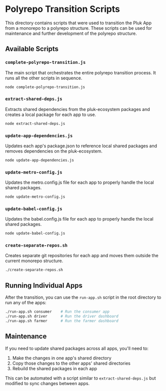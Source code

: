 # Polyrepo Transition Scripts

This directory contains scripts that were used to transition the Pluk App from a monorepo to a polyrepo structure. These scripts can be used for maintenance and further development of the polyrepo structure.

## Available Scripts

### `complete-polyrepo-transition.js`

The main script that orchestrates the entire polyrepo transition process. It runs all the other scripts in sequence.

```bash
node complete-polyrepo-transition.js
```

### `extract-shared-deps.js`

Extracts shared dependencies from the pluk-ecosystem packages and creates a local package for each app to use.

```bash
node extract-shared-deps.js
```

### `update-app-dependencies.js`

Updates each app's package.json to reference local shared packages and removes dependencies on the pluk-ecosystem.

```bash
node update-app-dependencies.js
```

### `update-metro-config.js`

Updates the metro.config.js file for each app to properly handle the local shared packages.

```bash
node update-metro-config.js
```

### `update-babel-config.js`

Updates the babel.config.js file for each app to properly handle the local shared packages.

```bash
node update-babel-config.js
```

### `create-separate-repos.sh`

Creates separate git repositories for each app and moves them outside the current monorepo structure.

```bash
./create-separate-repos.sh
```

## Running Individual Apps

After the transition, you can use the `run-app.sh` script in the root directory to run any of the apps:

```bash
./run-app.sh consumer    # Run the consumer app
./run-app.sh driver      # Run the driver dashboard
./run-app.sh farmer      # Run the farmer dashboard
```

## Maintenance

If you need to update shared packages across all apps, you'll need to:

1. Make the changes in one app's shared directory
2. Copy those changes to the other apps' shared directories
3. Rebuild the shared packages in each app

This can be automated with a script similar to `extract-shared-deps.js` but modified to sync changes between apps.
